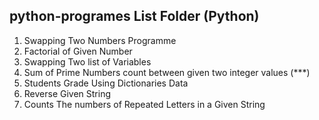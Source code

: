 ## python-programes List Folder (Python)
1. Swapping Two Numbers Programme 
2. Factorial of Given Number
3. Swapping Two list of Variables
4. Sum of Prime Numbers count between given two integer values (***)
5. Students Grade Using Dictionaries Data
6. Reverse Given String
7. Counts The numbers of Repeated Letters in a Given String



